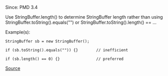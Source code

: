 Since: PMD 3.4

Use StringBuffer.length() to determine StringBuffer length rather than using StringBuffer.toString().equals("")
or StringBuffer.toString().length() == ...

Example(s):
```
StringBuffer sb = new StringBuffer();
    
if (sb.toString().equals("")) {}	    // inefficient 
    
if (sb.length() == 0) {}	    		// preferred
```

[Source](https://pmd.github.io/pmd-5.5.4/pmd-java/rules/java/strings.html#UseStringBufferLength)
